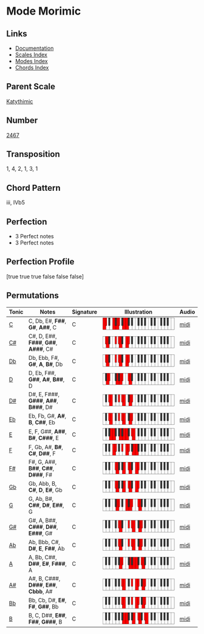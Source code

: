 # Mode Morimic

## Links

- [Documentation](README.md)
- [Scales Index](Scales.md)
- [Modes Index](Modes.md)
- [Chords Index](Chords.md)

## Parent Scale

[Katythimic](ScaleKatythimic.md)

## Number

[2467](https://ianring.com/musictheory/scales/2467)

## Transposition

1, 4, 2, 1, 3, 1

## Chord Pattern

iii, IVb5

## Perfection

- 3 Perfect notes
- 3 Perfect notes

## Perfection Profile

[true true true false false false]

## Permutations

| Tonic | Notes | Signature | Illustration | Audio |
|-------|-------|-----------|--------------|-------|
| [C](ModeCNaturalMorimic.md) | C, Db, E#, **F##**, **G#**, **A##**, C | C | ![CNaturalMorimic](ModeCNaturalMorimic.png) | [midi](https://github.com/edipermadi/music/blob/main/docs/ModeCNaturalMorimic.mid?raw=true) |
| [C#](ModeCSharpMorimic.md) | C#, D, E##, **F###**, **G##**, **A###**, C# | C | ![CSharpMorimic](ModeCSharpMorimic.png) | [midi](https://github.com/edipermadi/music/blob/main/docs/ModeCSharpMorimic.mid?raw=true) |
| [Db](ModeDFlatMorimic.md) | Db, Ebb, F#, **G#**, **A**, **B#**, Db | C | ![DFlatMorimic](ModeDFlatMorimic.png) | [midi](https://github.com/edipermadi/music/blob/main/docs/ModeDFlatMorimic.mid?raw=true) |
| [D](ModeDNaturalMorimic.md) | D, Eb, F##, **G##**, **A#**, **B##**, D | C | ![DNaturalMorimic](ModeDNaturalMorimic.png) | [midi](https://github.com/edipermadi/music/blob/main/docs/ModeDNaturalMorimic.mid?raw=true) |
| [D#](ModeDSharpMorimic.md) | D#, E, F###, **G###**, **A##**, **B###**, D# | C | ![DSharpMorimic](ModeDSharpMorimic.png) | [midi](https://github.com/edipermadi/music/blob/main/docs/ModeDSharpMorimic.mid?raw=true) |
| [Eb](ModeEFlatMorimic.md) | Eb, Fb, G#, **A#**, **B**, **C##**, Eb | C | ![EFlatMorimic](ModeEFlatMorimic.png) | [midi](https://github.com/edipermadi/music/blob/main/docs/ModeEFlatMorimic.mid?raw=true) |
| [E](ModeENaturalMorimic.md) | E, F, G##, **A##**, **B#**, **C###**, E | C | ![ENaturalMorimic](ModeENaturalMorimic.png) | [midi](https://github.com/edipermadi/music/blob/main/docs/ModeENaturalMorimic.mid?raw=true) |
| [F](ModeFNaturalMorimic.md) | F, Gb, A#, **B#**, **C#**, **D##**, F | C | ![FNaturalMorimic](ModeFNaturalMorimic.png) | [midi](https://github.com/edipermadi/music/blob/main/docs/ModeFNaturalMorimic.mid?raw=true) |
| [F#](ModeFSharpMorimic.md) | F#, G, A##, **B##**, **C##**, **D###**, F# | C | ![FSharpMorimic](ModeFSharpMorimic.png) | [midi](https://github.com/edipermadi/music/blob/main/docs/ModeFSharpMorimic.mid?raw=true) |
| [Gb](ModeGFlatMorimic.md) | Gb, Abb, B, **C#**, **D**, **E#**, Gb | C | ![GFlatMorimic](ModeGFlatMorimic.png) | [midi](https://github.com/edipermadi/music/blob/main/docs/ModeGFlatMorimic.mid?raw=true) |
| [G](ModeGNaturalMorimic.md) | G, Ab, B#, **C##**, **D#**, **E##**, G | C | ![GNaturalMorimic](ModeGNaturalMorimic.png) | [midi](https://github.com/edipermadi/music/blob/main/docs/ModeGNaturalMorimic.mid?raw=true) |
| [G#](ModeGSharpMorimic.md) | G#, A, B##, **C###**, **D##**, **E###**, G# | C | ![GSharpMorimic](ModeGSharpMorimic.png) | [midi](https://github.com/edipermadi/music/blob/main/docs/ModeGSharpMorimic.mid?raw=true) |
| [Ab](ModeAFlatMorimic.md) | Ab, Bbb, C#, **D#**, **E**, **F##**, Ab | C | ![AFlatMorimic](ModeAFlatMorimic.png) | [midi](https://github.com/edipermadi/music/blob/main/docs/ModeAFlatMorimic.mid?raw=true) |
| [A](ModeANaturalMorimic.md) | A, Bb, C##, **D##**, **E#**, **F###**, A | C | ![ANaturalMorimic](ModeANaturalMorimic.png) | [midi](https://github.com/edipermadi/music/blob/main/docs/ModeANaturalMorimic.mid?raw=true) |
| [A#](ModeASharpMorimic.md) | A#, B, C###, **D###**, **E##**, **Cbbb**, A# | C | ![ASharpMorimic](ModeASharpMorimic.png) | [midi](https://github.com/edipermadi/music/blob/main/docs/ModeASharpMorimic.mid?raw=true) |
| [Bb](ModeBFlatMorimic.md) | Bb, Cb, D#, **E#**, **F#**, **G##**, Bb | C | ![BFlatMorimic](ModeBFlatMorimic.png) | [midi](https://github.com/edipermadi/music/blob/main/docs/ModeBFlatMorimic.mid?raw=true) |
| [B](ModeBNaturalMorimic.md) | B, C, D##, **E##**, **F##**, **G###**, B | C | ![BNaturalMorimic](ModeBNaturalMorimic.png) | [midi](https://github.com/edipermadi/music/blob/main/docs/ModeBNaturalMorimic.mid?raw=true) |
